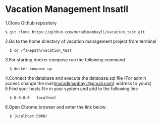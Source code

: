 Vacation Management Insatll
================

1.Clone Github repository
  ```
  $ git clone https://github.com/muradimanbayli/vacation_test.git
  ```
2.Go to the home directory of vacation management project from terminal
```
  $ cd /fakepath/vacation_test
```  
3.For starting docker compose run the following command
```
  $ docker-compose up
```  
4.Connect the database and execute the database.sql file (For admin access change the mail(muradimanbayli@gmail.com) address to yours)
5.Find your hosts file in your system and add to the following line
```
  $ 0.0.0.0   localhost
```  
6.Open Chrome browser and enter the link below:
```
  $ localhost:5000/
```
